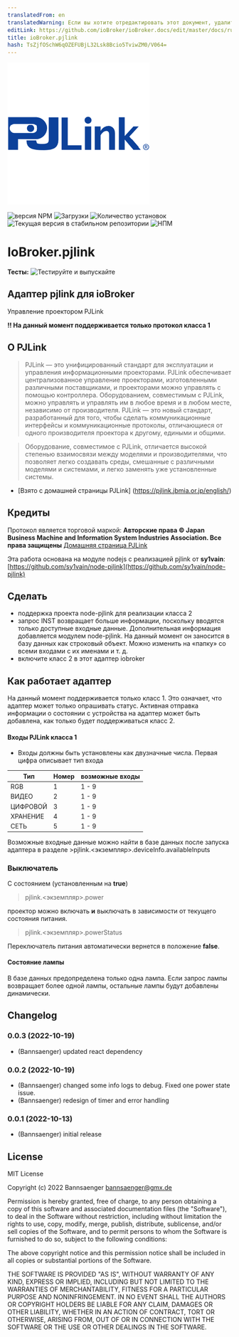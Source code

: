 ```yaml
---
translatedFrom: en
translatedWarning: Если вы хотите отредактировать этот документ, удалите поле «translationFrom», в противном случае этот документ будет снова автоматически переведен
editLink: https://github.com/ioBroker/ioBroker.docs/edit/master/docs/ru/adapterref/iobroker.pjlink/README.md
title: ioBroker.pjlink
hash: TsZjfOSchW6qOZEFUBjL32Lsk8Bcio5TviwZM0/V064=
---
```

![Логотип](../../../en/adapterref/iobroker.pjlink/admin/pjlink.png)

![версия NPM](https://img.shields.io/npm/v/iobroker.pjlink.svg)
![Загрузки](https://img.shields.io/npm/dm/iobroker.pjlink.svg)
![Количество установок](https://iobroker.live/badges/pjlink-installed.svg)
![Текущая версия в стабильном репозитории](https://iobroker.live/badges/pjlink-stable.svg)
![НПМ](https://nodei.co/npm/iobroker.pjlink.png?downloads=true)

# IoBroker.pjlink
**Тесты:** ![Тестируйте и выпускайте](https://github.com/Bannsaenger/ioBroker.pjlink/workflows/Test%20and%20Release/badge.svg)

## Адаптер pjlink для ioBroker
Управление проектором PJLink

**!! На данный момент поддерживается только протокол класса 1**

## О PJLink
> PJLink — это унифицированный стандарт для эксплуатации и управления информационными проекторами.
PJLink обеспечивает централизованное управление проекторами, изготовленными различными поставщиками, и проекторами можно управлять с помощью контроллера.
Оборудованием, совместимым с PJLink, можно управлять и управлять им в любое время и в любом месте, независимо от производителя.
PJLink — это новый стандарт, разработанный для того, чтобы сделать коммуникационные интерфейсы и коммуникационные протоколы, отличающиеся от одного производителя проектора к другому, едиными и общими.

> Оборудование, совместимое с PJLink, отличается высокой степенью взаимосвязи между моделями и производителями, что позволяет легко создавать среды, смешанные с различными моделями и системами, и легко заменять уже установленные системы.

* [Взято с домашней страницы PJLink] (https://pjlink.jbmia.or.jp/english/)

## Кредиты
Протокол является торговой маркой: **Авторские права © Japan Business Machine and Information System Industries Association. Все права защищены** [Домашняя страница PJLink](https://pjlink.jbmia.or.jp/english/)

Эта работа основана на модуле nodejs с реализацией pjlink от **sy1vain**: [https://github.com/sy1vain/node-pjlink](https://github.com/sy1vain/node-pjlink)

## Сделать
* поддержка проекта node-pjlink для реализации класса 2
* запрос INST возвращает больше информации, поскольку вводятся только доступные входные данные. Дополнительная информация добавляется модулем node-pjlink. На данный момент он заносится в базу данных как строковый объект. Можно изменить на «папку» со всеми входами с их именами и т. д.
* включите класс 2 в этот адаптер iobroker

## Как работает адаптер
На данный момент поддерживается только класс 1. Это означает, что адаптер может только опрашивать статус.
Активная отправка информации о состоянии с устройства на адаптер может быть добавлена, как только будет поддерживаться класс 2.

#### Входы PJLink класса 1
* Входы должны быть установлены как двузначные числа. Первая цифра описывает тип входа

| Тип | Номер | возможные входы |
| ------- | ------ | --------------- |
| RGB | 1 | 1 - 9 |
| ВИДЕО | 2 | 1 - 9 |
| ЦИФРОВОЙ | 3 | 1 - 9 |
| ХРАНЕНИЕ | 4 | 1 - 9 |
| СЕТЬ | 5 | 1 - 9 |

Возможные входные данные можно найти в базе данных после запуска адаптера в разделе >pjlink.\<экземпляр\>.deviceInfo.availableInputs

### Выключатель
С состоянием (установленным на **true**)

>pjlink.\<экземпляр\>.power

проектор можно включать **и** выключать в зависимости от текущего состояния питания.

>pjlink.\<экземпляр\>.powerStatus

Переключатель питания автоматически вернется в положение **false**.

#### Состояние лампы
В базе данных предопределена только одна лампа. Если запрос лампы возвращает более одной лампы, остальные лампы будут добавлены динамически.

## Changelog
<!--
    Placeholder for the next version (at the beginning of the line):
    ### **WORK IN PROGRESS**
-->
### 0.0.3 (2022-10-19)
* (Bannsaenger) updated react dependency

### 0.0.2 (2022-10-19)
* (Bannsaenger) changed some info logs to debug. Fixed one power state issue.
* (Bannsaenger) redesign of timer and error handling

### 0.0.1 (2022-10-13)
* (Bannsaenger) initial release

## License
MIT License

Copyright (c) 2022 Bannsaenger <bannsaenger@gmx.de>

Permission is hereby granted, free of charge, to any person obtaining a copy
of this software and associated documentation files (the "Software"), to deal
in the Software without restriction, including without limitation the rights
to use, copy, modify, merge, publish, distribute, sublicense, and/or sell
copies of the Software, and to permit persons to whom the Software is
furnished to do so, subject to the following conditions:

The above copyright notice and this permission notice shall be included in all
copies or substantial portions of the Software.

THE SOFTWARE IS PROVIDED "AS IS", WITHOUT WARRANTY OF ANY KIND, EXPRESS OR
IMPLIED, INCLUDING BUT NOT LIMITED TO THE WARRANTIES OF MERCHANTABILITY,
FITNESS FOR A PARTICULAR PURPOSE AND NONINFRINGEMENT. IN NO EVENT SHALL THE
AUTHORS OR COPYRIGHT HOLDERS BE LIABLE FOR ANY CLAIM, DAMAGES OR OTHER
LIABILITY, WHETHER IN AN ACTION OF CONTRACT, TORT OR OTHERWISE, ARISING FROM,
OUT OF OR IN CONNECTION WITH THE SOFTWARE OR THE USE OR OTHER DEALINGS IN THE
SOFTWARE.